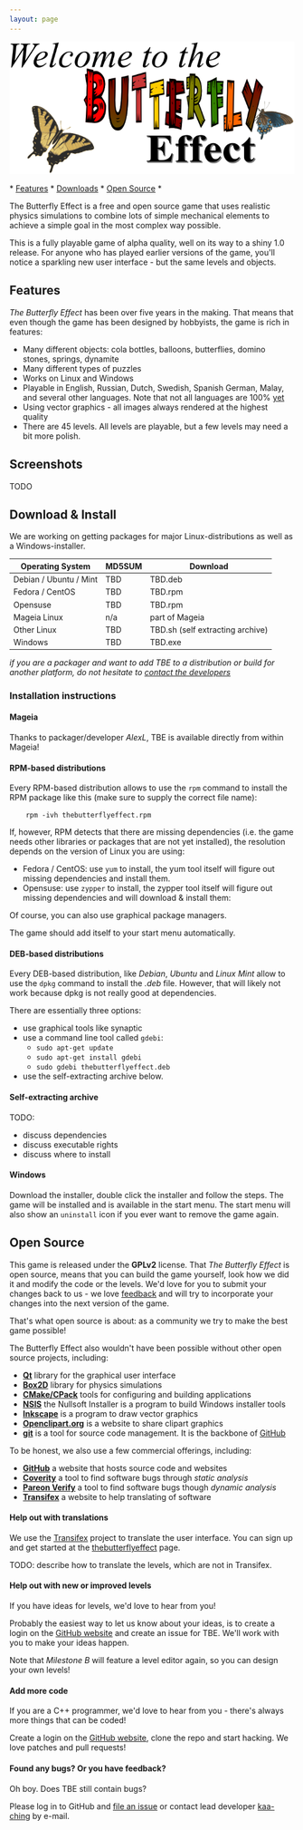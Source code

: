 ```yaml
---
layout: page
---
```


![Welcome to The Butterfly Effect](images/web-title_page.png)

 \* [Features](#Features) \* [Downloads](#Downloads) \* [Open Source](#OpenSource) \*


The Butterfly Effect is a free and open source game that uses realistic physics
simulations to combine lots of simple mechanical elements to achieve a simple
goal in the most complex way possible.

This is a fully playable game of alpha quality, well on its way to a shiny 1.0
release. For anyone who has played earlier versions of the game, you'll notice
a sparkling new user interface - but the same levels and objects.

## Features <a id="Features"></a>

_The Butterfly Effect_ has been over five years in the making. 
That means that even though the game has been designed by hobbyists, the game
is rich in features:
 * Many different objects: cola bottles, balloons, butterflies, domino stones,
   springs, dynamite
 * Many different types of puzzles
 * Works on Linux and Windows
 * Playable in English, Russian, Dutch, Swedish, Spanish German, Malay, and
   several other languages.
   Note that not all languages are 100% [yet](#HelpTranslating)
 * Using vector graphics - all images always rendered at the highest quality
 * There are 45 levels. All levels are playable, but a few levels may need a 
   bit more polish.

## Screenshots

TODO

## Download & Install <a id="Downloads"></a>

We are working on getting packages for major Linux-distributions as well as
a Windows-installer.

Operating System       | MD5SUM | Download
---------------------- | ------ | --------
Debian / Ubuntu / Mint |  TBD   |  TBD.deb
Fedora / CentOS        |  TBD   |  TBD.rpm
Opensuse               |  TBD   |  TBD.rpm
Mageia Linux           |  n/a   |  part of Mageia
Other Linux            |  TBD   |  TBD.sh (self extracting archive)
Windows                |  TBD   |  TBD.exe

_if you are a packager and want to add TBE to a distribution or build for_
_another platform, do not hesitate to [contact the developers](#BugsFeedback)_

### Installation instructions

#### Mageia

Thanks to packager/developer _AlexL_, TBE is available directly from
within Mageia!

#### RPM-based distributions

Every RPM-based distribution allows to use the `rpm` command to install the RPM
package like this (make sure to supply the correct file name):
```
    rpm -ivh thebutterflyeffect.rpm
```

If, however, RPM detects that there are missing dependencies (i.e. the game
needs other libraries or packages that are not yet installed), the resolution
depends on the version of Linux you are using:
 * Fedora / CentOS: use `yum` to install, the yum tool itself will figure out
   missing dependencies and install them.
 * Opensuse: use `zypper` to install, the zypper tool itself will figure out
   missing dependencies and will download & install them:

Of course, you can also use graphical package managers.

The game should add itself to your start menu automatically.

#### DEB-based distributions

Every DEB-based distribution, like _Debian_, _Ubuntu_ and _Linux Mint_ allow
to use the `dpkg` command to install the _.deb_ file. However, that will likely
not work because dpkg is not really good at dependencies.

There are essentially three options:
 * use graphical tools like synaptic
 * use a command line tool called `gdebi`:
   * `sudo apt-get update`
   * `sudo apt-get install gdebi`
   * `sudo gdebi thebutterflyeffect.deb`
 * use the self-extracting archive below.

#### Self-extracting archive

TODO:
 * discuss dependencies
 * discuss executable rights
 * discuss where to install

#### Windows

Download the installer, double click the installer and follow the steps.
The game will be installed and is available in the start menu. The start menu
will also show an `uninstall` icon if you ever want to remove the game again.



## Open Source <a id="OpenSource"></a>

This game is released under the **GPLv2** license.
That _The Butterfly Effect_ is open source, means that you can build the game
yourself, look how we did it and modify the code or the levels.
We'd love for you to submit your changes back to us - we love
[feedback](#BugsFeedback) and will try to incorporate your changes into the
next version of the game.

That's what open source is about: as a community we try to make the best game
possible!

The Butterfly Effect also wouldn't have been possible without other open source
projects, including:
 * [**Qt**](http://www.qt.io/) library for the graphical user interface
 * [**Box2D**](http://box2d.org/) library for physics simulations
 * [**CMake/CPack**](https://cmake.org) tools for configuring and building
   applications
 * [**NSIS**](nsis.sf.net) the Nullsoft Installer is a program to build
   Windows installer tools
 * [**Inkscape**](https://inkscape.org/en/) is a program to draw vector graphics
 * [**Openclipart.org**](Openclipart.org) is a website to share clipart graphics
 * [**git**](https://git-scm.com/) is a tool for source code management.
   It is the backbone of [GitHub](github.com)
 
To be honest, we also use a few commercial offerings, including:
 * [**GitHub**](github.com) a website that hosts source code and websites
 * [**Coverity**](https://scan.coverity.com/) a tool to find software bugs
   through _static analysis_
 * [**Pareon Verify**](https://pareonverify.com) a tool to find software bugs
   though _dynamic analysis_
 * [**Transifex**](https://www.transifex.com/) a website to help translating of
   software

#### Help out with translations <a id="HelpTranslating"></a>

We use the [Transifex](https://www.transifex.com/) project to translate the
user interface. You can sign up and get started at the
[thebutterflyeffect](https://www.transifex.com/Magic/thebutterflyeffect/) page.

TODO: describe how to translate the levels, which are not in Transifex.

#### Help out with new or improved levels

If you have ideas for levels, we'd love to hear from you!

Probably the easiest way to let us know about your ideas, is to create a login
on the [GitHub website](https://github.com/kaa-ching/tbe) and create an issue
for TBE. We'll work with you to make your ideas happen.

Note that _Milestone B_ will feature a level editor again, so you can design
your own levels!

#### Add more code

If you are a C++ programmer, we'd love to hear from you - there's always more
things that can be coded!

Create a login on the [GitHub website](https://github.com/kaa-ching/tbe), clone
the repo and start hacking. We love patches and pull requests!

#### Found any bugs? Or you have feedback? <a id="BugsFeedback"></a>

Oh boy. Does TBE still contain bugs?

Please log in to GitHub 
and [file an issue](https://github.com/kaa-ching/tbe/issues)
or contact lead developer [kaa-ching](https://github.com/kaa-ching) by e-mail.
